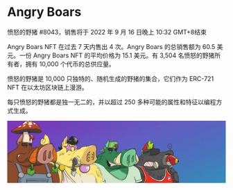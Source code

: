 # Angry Boars

愤怒的野猪 #8043，销售将于 2022 年 9 月 16 日晚上 10:32 GMT+8结束 

Angry Boars NFT 在过去 7 天内售出 4 次。Angry Boars 的总销售额为 60.5 美元。一份 Angry Boars NFT 的平均价格为 15.1 美元。有 3,504 名愤怒的野猪所有者，拥有 10,000 个代币的总供应量。

愤怒的野猪是 10,000 只独特的、随机生成的野猪的集合，它们作为 ERC-721 NFT 在以太坊区块链上漫游。

每只愤怒的野猪都是独一无二的，并以超过 250 多种可能的属性和特征以编程方式生成。

![unnamed](unnamed.jpg)
